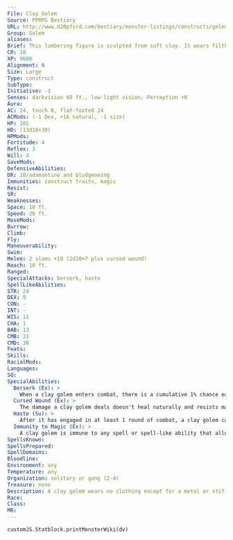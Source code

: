 ```yaml
---
File: Clay Golem
Source: PFRPG Bestiary
URL: http://www.d20pfsrd.com/bestiary/monster-listings/constructs/golem/clay
Group: Golem
aliases: 
Brief: This lumbering figure is sculpted from soft clay. It wears filthy rags and crude jewelry, and its face is only vaguely humanoid.
CR: 10
XP: 9600
Alignment: N
Size: Large
Type: construct
SubType: 
Initiative: -1
Senses: darkvision 60 ft., low-light vision; Perception +0
Aura: 
AC: 24, touch 8, flat-footed 24
ACMods: (-1 Dex, +16 natural, -1 size)
HP: 101
HD: (13d10+30)
HPMods: 
Fortitude: 4
Reflex: 3
Will: 4
SaveMods: 
DefensiveAbilities: 
DR: 10/adamantine and bludgeoning
Immunities: construct traits, magic
Resist: 
SR: 
Weaknesses: 
Space: 10 ft.
Speed: 20 ft.
MoveMods: 
Burrow: 
Climb: 
Fly: 
Maneuverability: 
Swim: 
Melee: 2 slams +19 (2d10+7 plus cursed wound)
Reach: 10 ft.
Ranged: 
SpecialAttacks: berserk, haste
SpellLikeAbilities: 
STR: 24
DEX: 9
CON: -
INT: -
WIS: 11
CHA: 1
BAB: 13
CMB: 21
CMD: 30
Feats: 
Skills: 
RacialMods: 
Languages: 
SQ: 
SpecialAbilities:
  Berserk (Ex): >
    When a clay golem enters combat, there is a cumulative 1% chance each round that its elemental spirit breaks free and the golem goes berserk. This chance resets to 0% after one minute of inactivity. A berserk golem attacks the nearest living creature or smashes some object smaller than itself if no creature is within reach. Once it goes berserk, no known method can reestablish control.
  Cursed Wound (Ex): >
    The damage a clay golem deals doesn't heal naturally and resists magical healing. A character attempting to use magical healing on a creature damaged by a clay golem must succeed on a DC 26 caster level check, or the healing has no effect on the injured creature.
  Haste (Su): >
    After it has engaged in at least 1 round of combat, a clay golem can haste itself once per day as a free action. The effect lasts 3 rounds and is otherwise the same as the spell.
  Immunity to Magic (Ex): >
    A clay golem is immune to any spell or spell-like ability that allows spell resistance. In addition, certain spells and effects function differently against the creature, as noted below.  • A move earth spell drives the golem back 120 feet and deals 3d12 points of damage to it (no save).  • A disintegrate spell slows the golem (as the slow spell) for 1d6 rounds and deals 1d12 points of damage (no save).  • An earthquake spell cast directly at a clay golem stops it from moving on its next turn and deals 5d10 points of damage (no save).  • Any magical attack against a clay golem that deals acid damage heals 1 point of damage for every 3 points of damage it would otherwise deal. If the amount of healing would cause the golem to exceed its full normal hit points, it gains any excess as temporary hit points. A clay golem gets no saving throw against magical attacks that deal acid damage.
SpellsKnown: 
SpellsPrepared: 
SpellDomains: 
Bloodline: 
Environment: any
Temperature: any
Organization: solitary or gang (2-4)
Treasure: none
Description: A clay golem wears no clothing except for a metal or stiff leather garment around its hips. It stands over 8 feet tall and weighs 600 pounds.  Construction A clay golem's body must be sculpted from a single block of clay weighing at least 1,000 pounds, treated with rare oils and powders worth 1,500 gp.  Clay Golem CL 11th; Price 41,500 gp Construction Requirements Craft Construct, animate objects, bless, commune, prayer, resurrection, creator must be caster level 11th; Skill Craft (sculptures) or Craft (pottery) DC 16; Cost 21,500 gp
Race: 
Class: 
MR: 
---
```

```dataviewjs
customJS.Statblock.printMonsterWiki(dv)
```
